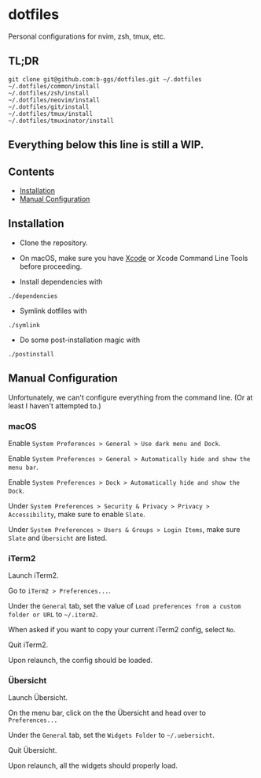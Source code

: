 # dotfiles

Personal configurations for nvim, zsh, tmux, etc.

## TL;DR

```
git clone git@github.com:b-ggs/dotfiles.git ~/.dotfiles
~/.dotfiles/common/install
~/.dotfiles/zsh/install
~/.dotfiles/neovim/install
~/.dotfiles/git/install
~/.dotfiles/tmux/install
~/.dotfiles/tmuxinator/install
```

## Everything below this line is still a WIP.

## Contents
* [Installation](#installation)
* [Manual Configuration](#manual-configuration)

## Installation

* Clone the repository.

* On macOS, make sure you have [Xcode](xcode_direct_download) or Xcode Command Line Tools before proceeding.

* Install dependencies with

```
./dependencies
```

* Symlink dotfiles with

```
./symlink
```

* Do some post-installation magic with

```
./postinstall
```

## Manual Configuration

Unfortunately, we can't configure everything from the command line. (Or at least I haven't attempted to.)

### macOS

Enable `System Preferences > General > Use dark menu and Dock`.

Enable `System Preferences > General > Automatically hide and show the menu bar`.

Enable `System Preferences > Dock > Automatically hide and show the Dock`.

Under `System Preferences > Security & Privacy > Privacy > Accessibility`, make sure to enable `Slate`.

Under `System Preferences > Users & Groups > Login Items`, make sure `Slate` and `Übersicht` are listed.

### iTerm2

Launch iTerm2.

Go to `iTerm2 > Preferences...`.

Under the `General` tab, set the value of `Load preferences from a custom folder or URL` to `~/.iterm2`.

When asked if you want to copy your current iTerm2 config, select `No`.

Quit iTerm2.

Upon relaunch, the config should be loaded.

### Übersicht

Launch Übersicht.

On the menu bar, click on the the Übersicht and head over to `Preferences...`

Under the `General` tab, set the `Widgets Folder` to `~/.uebersicht`.

Quit Übersicht.

Upon relaunch, all the widgets should properly load.

[xcode_direct_download]: https://stackoverflow.com/questions/10335747/how-to-download-xcode-dmg-or-xip-file
